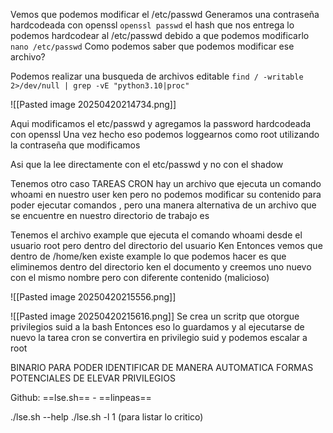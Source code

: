 
Vemos que podemos modificar el /etc/passwd 
Generamos una contraseña hardcodeada con openssl 
`openssl passwd`
	el hash que nos entrega lo podemos hardcodear al /etc/passwd debido a que podemos modificarlo
		`nano /etc/passwd`
Como podemos saber que podemos modificar ese archivo?

Podemos realizar una busqueda de archivos editable
`find / -writable 2>/dev/null | grep -vE "python3.10|proc"`

![[Pasted image 20250420214734.png]]

Aqui modificamos el etc/passwd y agregamos la password hardcodeada con openssl
Una vez hecho eso podemos loggearnos como root utilizando la contraseña que modificamos

Asi que la lee directamente con el etc/passwd y no con el shadow


Tenemos otro caso  TAREAS CRON
hay un archivo que ejecuta un comando whoami en nuestro user ken pero no podemos modificar su contenido para poder ejecutar comandos , pero una manera alternativa de un archivo que se encuentre en nuestro directorio de trabajo es

 Tenemos el archivo example que ejecuta el comando whoami desde el usuario root pero dentro del directorio del usuario Ken
Entonces vemos que dentro de /home/ken existe example
lo que podemos hacer es que eliminemos dentro del directorio ken el documento y creemos uno nuevo con el mismo nombre pero con diferente contenido (malicioso)

![[Pasted image 20250420215556.png]]

![[Pasted image 20250420215616.png]]
Se crea un scritp que otorgue privilegios suid a la bash
Entonces eso lo guardamos y al ejecutarse de nuevo la tarea cron se convertira en privilegio suid y podemos escalar a root

BINARIO PARA PODER IDENTIFICAR DE MANERA AUTOMATICA FORMAS POTENCIALES DE ELEVAR PRIVILEGIOS

Github: ==lse.sh==  -  ==linpeas==


./lse.sh --help
./lse.sh -l 1 (para listar lo critico)

